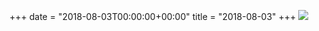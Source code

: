 +++
date = "2018-08-03T00:00:00+00:00"
title = "2018-08-03"
+++
<img class="img-fluid" src="/2018-08-03.jpg" />
